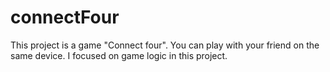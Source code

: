 # connectFour

This project is a game "Connect four". You can play with your friend on the same device. I focused on game logic in this project.
